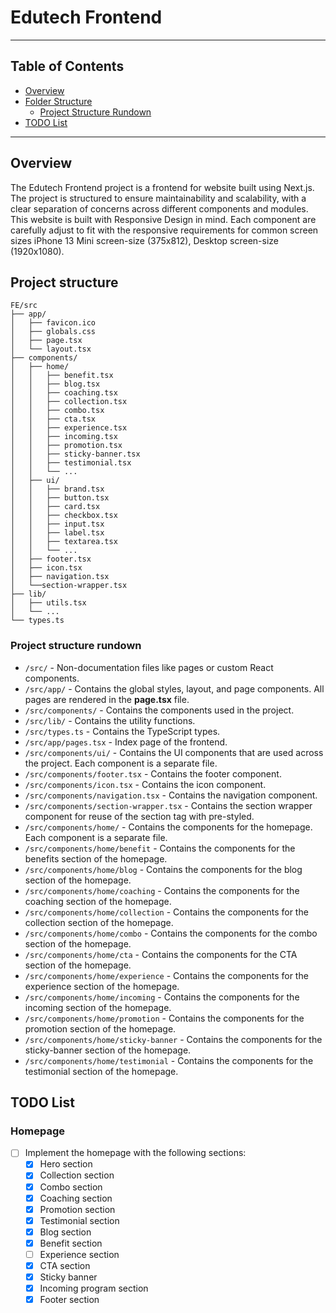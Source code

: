 # Edutech Frontend

---

## Table of Contents

- [Overview](#overview)
- [Folder Structure](#project-structure)
  - [Project Structure Rundown](#project-structure-rundown)
- [TODO List](#TODO-List)

---

## Overview

The Edutech Frontend project is a frontend for website built using
Next.js. The project is structured to ensure maintainability and
scalability, with a clear separation of concerns across different
components and modules.  
This website is built with Responsive Design in mind. Each component
are carefully adjust to fit with the responsive requirements for
common screen sizes iPhone 13 Mini screen-size (375x812), Desktop
screen-size (1920x1080).

## Project structure

```
FE/src
├── app/
│   ├── favicon.ico
│   ├── globals.css
│   ├── page.tsx
│   └── layout.tsx
├── components/
│   ├── home/
│   │   ├── benefit.tsx
│   │   ├── blog.tsx
│   │   ├── coaching.tsx
│   │   ├── collection.tsx
│   │   ├── combo.tsx
│   │   ├── cta.tsx
│   │   ├── experience.tsx
│   │   ├── incoming.tsx
│   │   ├── promotion.tsx
│   │   ├── sticky-banner.tsx
│   │   ├── testimonial.tsx
│   │   └── ...
│   ├── ui/
│   │   ├── brand.tsx
│   │   ├── button.tsx
│   │   ├── card.tsx
│   │   ├── checkbox.tsx
│   │   ├── input.tsx
│   │   ├── label.tsx
│   │   ├── textarea.tsx
│   │   └── ...
│   ├── footer.tsx
│   ├── icon.tsx
│   ├── navigation.tsx
│   └──section-wrapper.tsx
├── lib/
│   ├── utils.tsx
│   └── ...
└── types.ts
```

### Project structure rundown

- `/src/` - Non-documentation files like pages or custom React
  components.
- `/src/app/` - Contains the global styles, layout, and page
  components. All pages are rendered in the **page.tsx** file.
- `/src/components/` - Contains the components used in the project.
- `/src/lib/` - Contains the utility functions.
- `/src/types.ts` - Contains the TypeScript types.
- `/src/app/pages.tsx` - Index page of the frontend.
- `/src/components/ui/` - Contains the UI components that are used
  across the project. Each component is a separate file.
- `/src/components/footer.tsx` - Contains the footer component.
- `/src/components/icon.tsx` - Contains the icon component.
- `/src/components/navigation.tsx` - Contains the navigation
  component.
- `/src/components/section-wrapper.tsx` - Contains the section wrapper
  component for reuse of the section tag with pre-styled.
- `/src/components/home/` - Contains the components for the homepage.
  Each component is a separate file.
- `/src/components/home/benefit` - Contains the components for the
  benefits section of the homepage.
- `/src/components/home/blog` - Contains the components for the blog
  section of the homepage.
- `/src/components/home/coaching` - Contains the components for the
  coaching section of the homepage.
- `/src/components/home/collection` - Contains the components for the
  collection section of the homepage.
- `/src/components/home/combo` - Contains the components for the combo
  section of the homepage.
- `/src/components/home/cta` - Contains the components for the CTA
  section of the homepage.
- `/src/components/home/experience` - Contains the components for the
  experience section of the homepage.
- `/src/components/home/incoming` - Contains the components for the
  incoming section of the homepage.
- `/src/components/home/promotion` - Contains the components for the
  promotion section of the homepage.
- `/src/components/home/sticky-banner` - Contains the components for
  the sticky-banner section of the homepage.
- `/src/components/home/testimonial` - Contains the components for the
  testimonial section of the homepage.

## TODO List

### Homepage

- [ ] Implement the homepage with the following sections:
  - [x] Hero section
  - [x] Collection section
  - [x] Combo section
  - [x] Coaching section
  - [x] Promotion section
  - [x] Testimonial section
  - [x] Blog section
  - [x] Benefit section
  - [ ] Experience section
  - [x] CTA section
  - [x] Sticky banner
  - [x] Incoming program section
  - [x] Footer section
